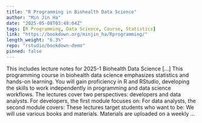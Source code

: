 ```yaml
---
title: "R Programming in Biohealth Data Science"
author: "Min Jin Ha"
date: "2025-05-08T03:48:04Z"
tags: [R Programming, Data Science, Course, Statistics]
link: "https://bookdown.org/minjin_ha/Rprogramming/"
length_weight: "6.3%"
repo: "rstudio/bookdown-demo"
pinned: false
---
```


This includes lecture notes for 2025-1 Biohealth Data Science [...] This programming course in biohealth data science emphasizes statistics and hands-on learning. You will gain proficiency in R and RStudio, developing the skills to work independently in programming and data science workflows. The lectures cover two perspectives: developers and data analysts. For developers, the first module focuses on: For data analysts, the second module covers: These lectures target students who want to be: We will use various books and materials. Materials are uploaded on a weekly ...
